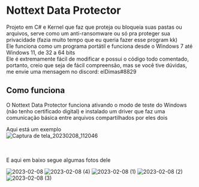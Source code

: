 # Nottext Data Protector
Projeto em C# e Kernel que faz que proteja ou bloqueia suas pastas ou arquivos, serve como um anti-ransomware ou só pra proteger sua privacidade (fazia muito tempo que eu queria fazer esse program kk)<br/>
Ele funciona como um programa portátil e funciona desde o Windows 7 até Windows 11, de 32 a 64 bits<br/>
Ele é extremamente fácil de modificar e possui o código todo comentado, portanto, creio que seja de fácil compreensão, mas se você tive dúvidas, me envie uma mensagem no discord: elDimas#8829

## Como funciona
O Nottext Data Protector funciona ativando o modo de teste do Windows (não tenho certificado digital) e instalado um driver que faz uma comunicação básica entre arquivos compartilhados por eles dois<br/>

Aqui está um exemplo <br/>
![Captura de tela_20230208_112046](https://user-images.githubusercontent.com/51800283/217557406-21155a69-94dd-48d1-87a6-6db764f9cae0.png)

 <br/><br/>
 E aqui em baixo segue algumas fotos dele <br/>

![2023-02-08](https://user-images.githubusercontent.com/51800283/217558289-38a02661-c0d2-4602-89af-2b22f7ee87b7.png)
![2023-02-08 (4)](https://user-images.githubusercontent.com/51800283/217558326-a747d1f0-e77d-4970-8a8b-60c3c36f1389.png)
![2023-02-08 (1)](https://user-images.githubusercontent.com/51800283/217558339-cf80b287-fa88-40cc-a0da-ca5a993892fc.png)
![2023-02-08 (2)](https://user-images.githubusercontent.com/51800283/217558351-5b2da1f7-8c07-4efa-83c7-3e6993561df8.png)
![2023-02-08 (3)](https://user-images.githubusercontent.com/51800283/217558358-c2821e9a-44c3-44a9-8b90-822971d8a68f.png)
